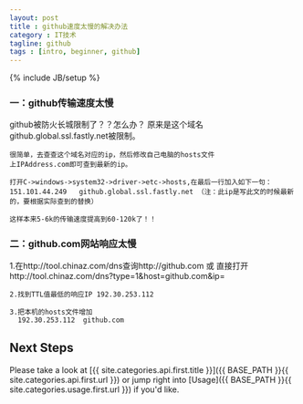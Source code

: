 ```yaml
---
layout: post
title : github速度太慢的解决办法
category : IT技术
tagline: github
tags : [intro, beginner, github]
---
```

{% include JB/setup %}

<h3>一：github传输速度太慢</h3>
    github被防火长城限制了？？怎么办？
    原来是这个域名github.global.ssl.fastly.net被限制。

    很简单，去查查这个域名对应的ip，然后修改自己电脑的hosts文件
    上IPAddress.com即可查到最新的ip。

    打开C->windows->system32->driver->etc->hosts,在最后一行加入如下一句：
    151.101.44.249   github.global.ssl.fastly.net （注：此ip是写此文的时候最新的，要根据实际查到的替换）

    这样本来5-6k的传输速度提高到60-120k了！！

<h3>二：github.com网站响应太慢</h3>
	1.在http://tool.chinaz.com/dns查询http://github.com 或 
	直接打开 http://tool.chinaz.com/dns?type=1&host=github.com&ip=

	2.找到TTL值最低的响应IP 192.30.253.112

	3.把本机的hosts文件增加
	  192.30.253.112  github.com

## Next Steps

Please take a look at [{{ site.categories.api.first.title }}]({{ BASE_PATH }}{{ site.categories.api.first.url }}) 
or jump right into [Usage]({{ BASE_PATH }}{{ site.categories.usage.first.url }}) if you'd like.